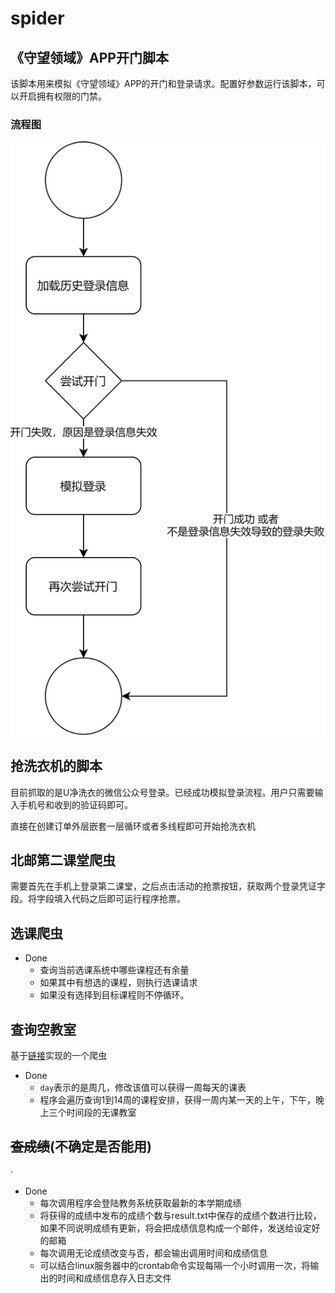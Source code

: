 # spider

## 《守望领域》APP开门脚本

该脚本用来模拟《守望领域》APP的开门和登录请求。配置好参数运行该脚本，可以开启拥有权限的门禁。

### 流程图

![流程图](img/开门脚本流程图.drawio.png)

## 抢洗衣机的脚本

目前抓取的是U净洗衣的微信公众号登录。已经成功模拟登录流程。用户只需要输入手机号和收到的验证码即可。

直接在创建订单外层嵌套一层循环或者多线程即可开始抢洗衣机

## 北邮第二课堂爬虫

需要首先在手机上登录第二课堂，之后点击活动的抢票按钮，获取两个登录凭证字段。将字段填入代码之后即可运行程序抢票。

## 选课爬虫

- Done
    - 查询当前选课系统中哪些课程还有余量
    - 如果其中有想选的课程，则执行选课请求
    - 如果没有选择到目标课程则不停循环。
    
## 查询空教室

基于[链接](http://where-to-sleep.name1e5s.com/)实现的一个爬虫

- Done
    - `day`表示的是周几，修改该值可以获得一周每天的课表
    - 程序会遍历查询1到14周的课程安排，获得一周内某一天的上午，下午，晚上三个时间段的无课教室

## ~~查成绩~~(不确定是否能用)
·
- Done
   - 每次调用程序会登陆教务系统获取最新的本学期成绩
   - 将获得的成绩中发布的成绩个数与result.txt中保存的成绩个数进行比较，如果不同说明成绩有更新，将会把成绩信息构成一个邮件，发送给设定好的邮箱
   - 每次调用无论成绩改变与否，都会输出调用时间和成绩信息
   - 可以结合linux服务器中的crontab命令实现每隔一个小时调用一次，将输出的时间和成绩信息存入日志文件
